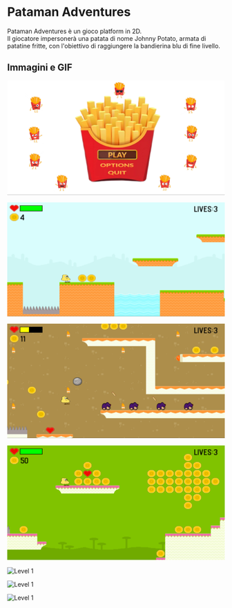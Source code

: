 # Pataman Adventures

Pataman Adventures è un gioco platform in 2D. <br>
Il giocatore impersonerà una patata di nome Johnny Potato, armata di patatine fritte,
 con l'obiettivo di raggiungere la bandierina blu di fine livello.
 
 
 ## Immagini e GIF
 
 ![Level 1](./Images/MainMenu.png) <br>
 
 ![Level 1](./Images/Image1.png) <br>
 
 ![Level 1](./Images/Image2.png) <br>
 
 ![Level 1](./Images/Image3.png) <br>
 
 ![Level 1](./GIFs/GIF_1_cut.gif) <br>
 
 ![Level 1](./GIFs/GIF_2_cut.gif) <br>
 
 ![Level 1](./GIFs/GIF_3_cut.gif) <br>
